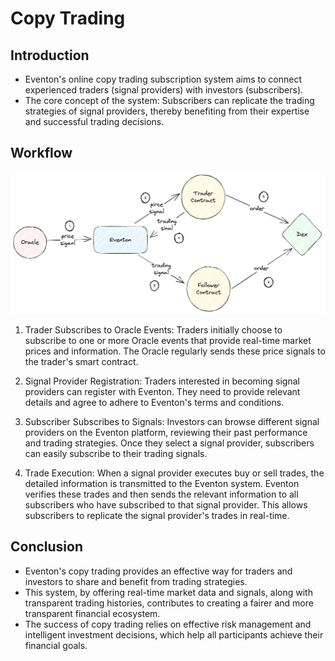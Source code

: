 # Copy Trading

## Introduction

- Eventon's online copy trading subscription system aims to connect experienced traders (signal providers) with investors (subscribers).
- The core concept of the system: Subscribers can replicate the trading strategies of signal providers, thereby benefiting from their expertise and successful trading decisions.

## Workflow

![CopyTrading Workflow](./img/copytrading.png)

1. Trader Subscribes to Oracle Events: Traders initially choose to subscribe to one or more Oracle events that provide real-time market prices and information. The Oracle regularly sends these price signals to the trader's smart contract.

2. Signal Provider Registration: Traders interested in becoming signal providers can register with Eventon. They need to provide relevant details and agree to adhere to Eventon's terms and conditions.

3. Subscriber Subscribes to Signals: Investors can browse different signal providers on the Eventon platform, reviewing their past performance and trading strategies. Once they select a signal provider, subscribers can easily subscribe to their trading signals.

4. Trade Execution: When a signal provider executes buy or sell trades, the detailed information is transmitted to the Eventon system. Eventon verifies these trades and then sends the relevant information to all subscribers who have subscribed to that signal provider. This allows subscribers to replicate the signal provider's trades in real-time.

## Conclusion

- Eventon's copy trading provides an effective way for traders and investors to share and benefit from trading strategies.
- This system, by offering real-time market data and signals, along with transparent trading histories, contributes to creating a fairer and more transparent financial ecosystem.
- The success of copy trading relies on effective risk management and intelligent investment decisions, which help all participants achieve their financial goals.
